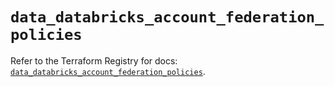 # `data_databricks_account_federation_policies`

Refer to the Terraform Registry for docs: [`data_databricks_account_federation_policies`](https://registry.terraform.io/providers/databricks/databricks/1.93.0/docs/data-sources/account_federation_policies).
